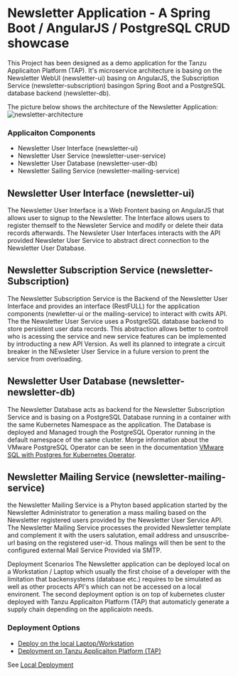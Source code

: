 # Newsletter Application - A Spring Boot / AngularJS / PostgreSQL CRUD showcase

This Project has been designed as a demo application for the Tanzu Applicaiton Platform (TAP). It's
microservice architecture is basing on the Newsletter WebUI (newsletter-ui) basing on AngularJS, the 
Subscription Service (newsletter-subscription) basingon Spring Boot and a PostgreSQL database backend
(newsletter-db). 

The picture below shows the architecture of the Newsletter Application:
![newsletter-architecture](catalog/docs/images/newsletter.jpg)

### Applicaiton Components
- Newsletter User Interface (newsletter-ui)
- Newsletter User Service (newsletter-user-service)
- Newsletter User Database (newsletter-user-db)
- Newsletter Sailing Service (newsletter-mailing-service)

## Newsletter User Interface (newsletter-ui)
The Newsletter User Interface is a Web Frontent basing on AngularJS that allows user to signup to the Newsletter. The Interface allows users to
register themself to the Newsleter Service and modify or delete their data records afterwards. The Newsleter User Interfaces interacts with the
API provided Newsleter User Service to abstract direct connection to the Newsletter User Database.

## Newsletter Subscription Service (newsletter-Subscription)
The Newsletter Subscription Service is the Backend of the Newsletter User Interface and provides an interface (RestFULL) for the application components
(newletter-ui or the mailing-service) to interact with cwits API. The the Newsletter User Service uses a PostgreSQL database backend to store
persistent user data records. This abstraction allows better to controll who is acessing the service and new service features can be implemented
by introducting a new API Version. As well its planned to integrate a circuit breaker in the NEwsleter User Service in a fulure version to prent
the service from overloading.

## Newsletter User Database (newsletter-newsletter-db)
The Newsletter Database acts as backend for the Newsletter Subscription Service and is basing on a PostgreSQL Database running in a container with
the same Kubernetes Namespace as the application. The Database is deployed and Managed trough the PostgreSQL Operator running in the default namespace
of the same cluster. Morge information about the VMware PostgreSQL Operator can be seen in the documentation
[VMware SQL with Postgres for Kubernetes Operator](https://docs.vmware.com/en/VMware-SQL-with-Postgres-for-Kubernetes/2.0/vmware-postgres-k8s/GUID-install-operator.html).

## Newsletter Mailing Service (newsletter-mailing-service)
the Newsletter Mailing Service is a Phyton based application started by the Newsletter Administrator to generation a mass mailing based on the Newsletter
registered users provided by the Newsletter User Service API. The Newsletter Mailing Service processes the provided Newsletter template and complement it
with the users salutation, email address and unsuscribe-url basing on the registered user-id. Thous malings will then be sent to the configured external
Mail Service Provided via SMTP.

Deployment Scenarios
The Newsletter application can be deployed local on a Workstation / Laptop which usually the first choise of a developer with the limitation
that backensystems (database etc.) requires to be simulated as well as other procects API's which can not be accessed on a local environent. The second
deployment option is on top of kubernetes cluster deployed with Tanzu Applicaiton Platform (TAP) that automaticly generate a supply chain depending
on the applicaiotn needs.

### Deployment Options
- [Deploy on the local Laptop/Workstation](catalog/docs/deploy_local.md)
- [Deployment on Tanzu Applicaiton Platform (TAP)](catalog/docs/deploy_tap.md)

See [Local Deployment](catalog//docs/deploy_local.md)



